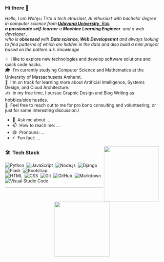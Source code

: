 ### Hi there 👋

<em>
    Hello, I am Wahyu Tirta a tech ethusiast, AI ethusiast with bachelor degree in computer science from <a href="https://www.unud.ac.id/?lang=en"> <b>Udayana University</b>, Bali</a>. <br>
    <b>a passionate self-learner</b> a <b>Machine Learning Engineer</b>&nbsp; and a web developer&nbsp,<br>who is <b>obsessed</b>
    with <b>Data science, Web Developemnt</b> and always looking to find patterns of which are hidden in the data and also build a mini project based on the pattern a.k. knowledge
</em>

💡 &nbsp;I like to explore new technologies and develop software solutions and quick code hacks.\
🎓 &nbsp;I'm currently studying Computer Science and Mathematics at the University of Massachusetts Amherst.\
🌱 &nbsp;I'm on track for learning more about Artificial Intelligence, Systems Design, and Cloud Architecture.\
✍️ &nbsp;In my free time, I pursue Graphic Design and Blog Writing as hobbies/side hustles.\
💬 &nbsp;Feel free to reach out to me for pro bono consulting and volunteering, or just for some interesting discussion.\
- 💬 &nbsp;Ask me about ...
- 📫 &nbsp;How to reach me: ...
- 😄 &nbsp;Pronouns: ...
- ⚡ &nbsp;Fun fact: ...


<img height="180em" src="https://github-readme-stats-eight-theta.vercel.app/api/top-langs/?username=wahyutirta&layout=compact&langs_count=8&theme=algolia" align="right"/>

### 🛠 &nbsp;Tech Stack

![Python](https://img.shields.io/badge/-Python-05122A?style=flat&logo=python)&nbsp;
![JavaScript](https://img.shields.io/badge/-JavaScript-05122A?style=flat&logo=javascript)&nbsp;
![Node.js](https://img.shields.io/badge/-Node.js-05122A?style=flat&logo=node.js)&nbsp;
![Django](https://img.shields.io/badge/-Django-05122A?style=flat&logo=django&logoColor=092E20)&nbsp;
![Flask](https://img.shields.io/badge/-Flask-05122A?style=flat&logo=flask)&nbsp;
![Bootstrap](https://img.shields.io/badge/-Bootstrap-05122A?style=flat&logo=bootstrap&logoColor=563D7C)\
![HTML](https://img.shields.io/badge/-HTML-05122A?style=flat&logo=HTML5)&nbsp;
![CSS](https://img.shields.io/badge/-CSS-05122A?style=flat&logo=CSS3&logoColor=1572B6)&nbsp;
![Git](https://img.shields.io/badge/-Git-05122A?style=flat&logo=git)&nbsp;
![GitHub](https://img.shields.io/badge/-GitHub-05122A?style=flat&logo=github)&nbsp;
![Markdown](https://img.shields.io/badge/-Markdown-05122A?style=flat&logo=markdown)\
![Visual Studio Code](https://img.shields.io/badge/-Visual%20Studio%20Code-05122A?style=flat&logo=visual-studio-code&logoColor=007ACC)&nbsp;

<hr>
<br>
<p align="center">
<a href="https://github.com/wahyutirta">
  <img height="180em" src="https://github-readme-stats-eight-theta.vercel.app/api?username=wahyutirta&show_icons=true&theme=algolia&include_all_commits=true&count_private=true"/>
  
</a>
</p>
